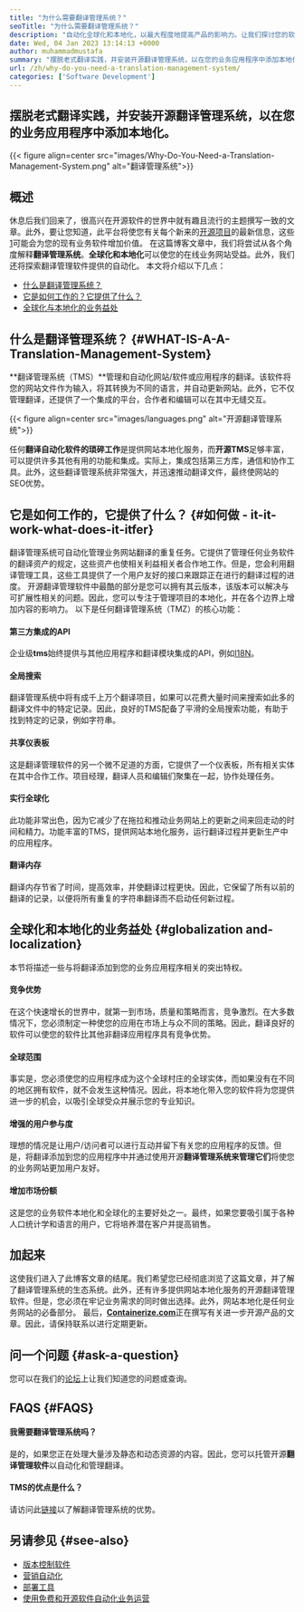 ```yaml
---
title: "为什么需要翻译管理系统？" 
seoTitle: "为什么需要翻译管理系统？" 
description: "自动化全球化和本地化，以最大程度地提高产品的影响力。让我们探讨您的软件如何利用翻译管理系统。" 
date: Wed, 04 Jan 2023 13:14:13 +0000
author: muhammadmustafa
summary: "摆脱老式翻译实践，并安装开源翻译管理系统，以在您的业务应用程序中添加本地化。" 
url: /zh/why-do-you-need-a-translation-management-system/
categories: ['Software Development']
---
```


## 摆脱老式翻译实践，并安装开源翻译管理系统，以在您的业务应用程序中添加本地化。

{{< figure align=center src="images/Why-Do-You-Need-a-Translation-Management-System.png" alt="翻译管理系统">}}


## 概述
休息后我们回来了，很高兴在开源软件的世界中就有趣且流行的主题撰写一致的文章。此外，要让您知道，此平台将使您有关每个新来的[开源项目][1]的最新信息，这些[1]可能会为您的现有业务软件增加价值。
在这篇博客文章中，我们将尝试从各个角度解释**翻译管理系统**。**全球化和本地化**可以使您的在线业务网站受益。此外，我们还将探索翻译管理软件提供的自动化。
本文将介绍以下几点：
  * [什么是翻译管理系统？][2]
  * [它是如何工作的？它提供了什么？ ][3]
  * [全球化与本地化的业务益处][4]

## 什么是翻译管理系统？   {#WHAT-IS-A-A-Translation-Management-System}
**翻译管理系统（TMS）**管理和自动化网站/软件或应用程序的翻译。该软件将您的网站文件作为输入，将其转换为不同的语言，并自动更新网站。此外，它不仅管理翻译，还提供了一个集成的平台，合作者和编辑可以在其中无缝交互。

{{< figure align=center src="images/languages.png" alt="开源翻译管理系统">}}

任何**翻译自动化软件的琐碎工作**是提供网站本地化服务，而**开源TMS**足够丰富，可以提供许多其他有用的功能和集成。实际上，集成包括第三方库，通信和协作工具。此外，这些翻译管理系统非常强大，并迅速推动翻译文件，最终使网站的SEO优势。

## 它是如何工作的，它提供了什么？   {#如何做 -  it-it-work-what-does-it-itfer}
翻译管理系统可自动化管理业务网站翻译的重复任务。它提供了管理任何业务软件的翻译资产的规定，这些资产也使相关利益相关者合作地工作。但是，您会利用翻译管理工具，这些工具提供了一个用户友好的接口来跟踪正在进行的翻译过程的进度。
开源翻译管理软件中最酷的部分是您可以拥有其云版本，该版本可以解决与可扩展性相关的问题。因此，您可以专注于管理项目的本地化，并在各个边界上增加内容的影响力。
以下是任何翻译管理系统（TMZ）的核心功能：

#### **第三方集成的API**
企业级**tms**始终提供与其他应用程序和翻译模块集成的API，例如[I18N][5]。

#### 全局搜索
翻译管理系统中将有成千上万个翻译项目，如果可以花费大量时间来搜索如此多的翻译文件中的特定记录。因此，良好的TMS配备了平滑的全局搜索功能，有助于找到特定的记录，例如字符串。

#### 共享仪表板
这是翻译管理软件的另一个微不足道的方面，它提供了一个仪表板，所有相关实体在其中合作工作。项目经理，翻译人员和编辑们聚集在一起，协作处理任务。

#### 实行全球化
此功能非常出色，因为它减少了在拖拉和推动业务网站上的更新之间来回走动的时间和精力。功能丰富的TMS，提供网站本地化服务，运行翻译过程并更新生产中的应用程序。

#### 翻译内存
翻译内存节省了时间，提高效率，并使翻译过程更快。因此，它保留了所有以前的翻译的记录，以便将所有重复的字符串翻译而不启动任何新过程。

## 全球化和本地化的业务益处 {#globalization and-localization}
本节将描述一些与将翻译添加到您的业务应用程序相关的突出特权。

#### 竞争优势
在这个快速增长的世界中，就第一到市场，质量和策略而言，竞争激烈。在大多数情况下，您必须制定一种使您的应用在市场上与众不同的策略。因此，翻译良好的软件可以使您的软件比其他非翻译应用程序具有竞争优势。

#### 全球范围
事实是，您必须使您的应用程序成为这个全球村庄的全球实体，而如果没有在不同的地区拥有软件，就不会发生这种情况。因此，将本地化带入您的软件将为您提供进一步的机会，以吸引全球受众并展示您的专业知识。

#### 增强的用户参与度
理想的情况是让用户/访问者可以进行互动并留下有关您的应用程序的反馈。但是，将翻译添加到您的应用程序中并通过使用开源**翻译管理系统来管理它们**将使您的业务网站更加用户友好。

#### 增加市场份额
这是您的业务软件本地化和全球化的主要好处之一。最终，如果您要吸引属于各种人口统计学和语言的用户，它将培养潜在客户并提高销售。

## 加起来
这使我们进入了此博客文章的结尾。我们希望您已经彻底浏览了这篇文章，并了解了翻译管理系统的生态系统。此外，还有许多提供网站本地化服务的开源翻译管理软件。但是，您必须在牢记业务需求的同时做出选择。此外，网站本地化是任何业务网站的必备部分。
最后，[**Containerize.com**][6]正在撰写有关进一步开源产品的文章。因此，请保持联系以进行定期更新。

## 问一个问题 {#ask-a-question}
您可以在我们的[论坛][7]上让我们知道您的问题或查询。

## FAQS   {#FAQS}

#### **我需要翻译管理系统吗？**
是的，如果您正在处理大量涉及静态和动态资源的内容。因此，您可以托管开源**翻译管理软件**以自动化和管理翻译。

#### **TMS的优点是什么？**
请访问此[链接][4]以了解翻译管理系统的优势。

## 另请参见 {#see-also}
  * [版本控制软件][8]
  * [营销自动化][9]
  * [部署工具][10]
  * [使用免费和开源软件自动化业务运营][11]

  
[1]: https://products.containerize.com/
[2]: #What-is-a-translation-management-system
[3]: #How-does-it-work-and-what-does-it-offer
[4]: #Benefits-of-globalization-and-localization
[5]: https://www.npmjs.com/package/i18n
[6]: https://www.containerize.com/
[7]: https://forum.containerize.com/
[8]: https://blog.containerize.com/category/version-control-software/
[9]: https://blog.containerize.com/category/marketing-automation/
[10]: https://blog.containerize.com/category/deployment-tools/
[11]: https://blog.containerize.com/blogging/automate-business-operations-using-open-source-software/

